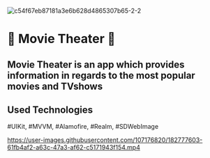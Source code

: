 ![c54f67eb87181a3e6b628d4865307b65-2-2](https://user-images.githubusercontent.com/107176820/182782627-9d3933f4-ce2d-4a1b-84ac-cb937df281f8.jpg)


# 🎥 Movie Theater 🎥
## Movie Theater is an app which provides information in regards to the most popular movies and TVshows

## Used Technologies
#UIKit,
#MVVM,
#Alamofire,
#Realm,
#SDWebImage






https://user-images.githubusercontent.com/107176820/182777603-61fb4af2-a63c-47a3-af62-c5171943f154.mp4

